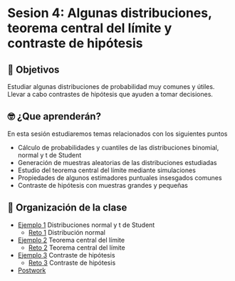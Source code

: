 # Sesion 4: Algunas distribuciones, teorema central del límite y contraste de hipótesis

## :dart: Objetivos

Estudiar algunas distribuciones de probabilidad muy comunes y útiles. Llevar a cabo contrastes de hipótesis que ayuden a tomar decisiones.

## 🤓 ¿Que aprenderán? 

En esta sesión estudiaremos temas relacionados con los siguientes puntos

- Cálculo de probabilidades y cuantiles de las distribuciones binomial, normal y t de Student
- Generación de muestras aleatorias de las distribuciones estudiadas
- Estudio del teorema central del límite mediante simulaciones
- Propiedades de algunos estimadores puntuales insesgados comunes
- Contraste de hipótesis con muestras grandes y pequeñas

## 📂 Organización de la clase

- [Ejemplo 1](https://github.com/beduExpert/Programacion-R-Santander-2021/tree/master/Sesion-04/Ejemplo-01) Distribuciones normal y t de Student
   - [Reto 1](https://github.com/beduExpert/Programacion-R-Santander-2021/tree/master/Sesion-04/Reto-01) Distribución normal
- [Ejemplo 2](https://github.com/beduExpert/Programacion-R-Santander-2021/tree/master/Sesion-04/Ejemplo-02) Teorema central del límite
   - [Reto 2](https://github.com/beduExpert/Programacion-R-Santander-2021/tree/master/Sesion-04/Reto-02) Teorema central del límite
- [Ejemplo 3](https://github.com/beduExpert/Programacion-R-Santander-2021/tree/master/Sesion-04/Ejemplo-03) Contraste de hipótesis
   - [Reto 3](https://github.com/beduExpert/Programacion-R-Santander-2021/tree/master/Sesion-04/Reto-03) Contraste de hipótesis
- [Postwork](https://github.com/beduExpert/Programacion-R-Santander-2021/tree/master/Sesion-04/Postwork)

